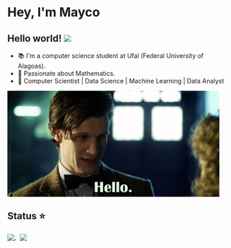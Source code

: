 # Hey, I'm Mayco

<!-- <img align="right" src="./assets/giphy.gif" width="480" height="240" frameBorder="0" class="giphy-embed" allowFullScreen></img> -->


## Hello world! <img src="aa728fa367842e992e709a6a90717aab.gif" width="30px">

- 📚 I'm a computer science student at Ufal (Federal University of Alagoas).
- 🔢 Passionate about Mathematics.
- 🧠 Computer Scientist | Data Science | Machine Learning | Data Analyst

<img align="center" src="V4T2.gif " width="480" height="240" frameBorder="0" class="giphy-embed" allowFullScreen></img>

## Status ⭐

<a href="https://github.com/anuraghazra/github-readme-stats">
  <img align="center" width='40%' src="https://github-readme-stats.vercel.app/api?username=m4ximino&show_icons=true&theme=onedark" />
</a> &nbsp; 
<a href="https://github.com/anuraghazra/github-readme-stats">
  <img align="center" width='33.5%'  src="https://github-readme-stats.vercel.app/api/top-langs/?username=m4ximino&layout=compact&theme=onedark"/>  
</a>
